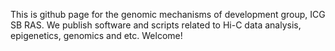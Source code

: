 This is github page for the genomic mechanisms of development group, ICG SB RAS.
We publish software and scripts related to Hi-C data analysis, epigenetics, genomics and etc.
Welcome!
